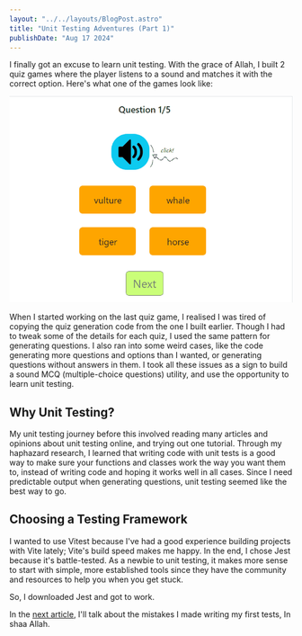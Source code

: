 ```yaml
---
layout: "../../layouts/BlogPost.astro"
title: "Unit Testing Adventures (Part 1)"
publishDate: "Aug 17 2024"
---
```


I finally got an excuse to learn unit testing. With the grace of Allah, I built 2 quiz games where the player listens to a sound and matches it with the correct option. Here's what one of the games look like:

![Playing the animal sounds quiz game](../../assets/unit-testing-1/animal-sounds-game.gif)

When I started working on the last quiz game, I realised I was tired of copying the quiz generation code from the one I built earlier. Though I had to tweak some of the details for each quiz, I used the same pattern for generating questions. I also ran into some weird cases, like the code generating more questions and options than I wanted, or generating questions without answers in them.
I took all these issues as a sign to build a sound MCQ (multiple-choice questions) utility, and use the opportunity to learn unit testing.

## Why Unit Testing?

My unit testing journey before this involved reading many articles and opinions about unit testing online, and trying out one tutorial. Through my haphazard research, I learned that writing code with unit tests is a good way to make sure your functions and classes work the way you want them to, instead of writing code and hoping it works well in all cases. Since I need predictable output when generating questions, unit testing seemed like the best way to go.

## Choosing a Testing Framework

I wanted to use Vitest because I've had a good experience building projects with Vite lately; Vite's build speed makes me happy. In the end, I chose Jest because it's battle-tested. As a newbie to unit testing, it makes more sense to start with simple, more established tools since they have the community and resources to help you when you get stuck.

So, I downloaded Jest and got to work.

In the [next article](../blog/unit-testing-2), I'll talk about the mistakes I made writing my first tests, In shaa Allah. 